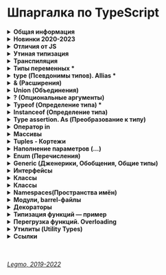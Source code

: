 <h1>Шпаргалка по TypeScript</h1>

[//]: # (Общая информация)
<details><summary><b>Общая информация</b></summary><p>

- Разрабатывается с конца 2012
- Разрабатывается в Microsoft, но OpenSource
- Андерс Хейлсберг — создатель таких языков как Delphi, C#
- Angular 2+ и Vue3 полностью написаны на TypeScript

- **Что это**
  - Типизированное надмножество JavaScript — любая программа на JS является программой на TypeScript. Код на TS
    компилируется в JS.
  - Строго типизированный и компилируемый язык (ближе к Java, C# и другим строго типизированным языкам).

- **Зачем**
  - Строгая типизация уменьшает количество потенциальных ошибок, которые могли бы возникнуть при разработке на JavaScript.
  - Реализует в JS многие концепции, которые свойственны объектно-ориентированным языкам, как, например, наследование,
    полиморфизм, инкапсуляция и модификаторы доступа и так далее.
  - Позволяет быстрее и проще писать большие сложные комплексные программы. Их легче поддерживать, развивать,
    масштабировать и тестировать, чем на стандартном JavaScript.

<br></p>
</details>

[//]: # (Новинки 2020-2023)
<details><summary><b>Новинки 2020-2023</b></summary><p>

  - **2023 (TS 5.0)**
    - Функции-декораторы 
      - позволяют добавить дополнительное поведение классу, методу, свойству.
    - Const для типов параметров функций 
      - можно работать с типом, который передаём в дженерик, как с литералом.
    - Улучшения в работе с Enum 
      - при создании enum каждому его ключу присваивается числовое значение, соответствующее его порядковому номеру, начиная с 0.
      - теперь при передаче значения которого нет в перечислении, появляется ошибка:
      - все перечисления теперь рассматриваются как объединённые перечисления
    - Поддержка нескольких конфигурационных файлов 
      - теперь можно подключать N сторонних конфигурационных файлов, указав путь до них в поле `extends`
    - Оптимизация TS 
      - ускорение работы и установки TS
  - **2022 (TS 4.9)**
    - Оператор `satisfies`
      - проверка соответствие выражения некоторому типу, не меняя сам тип. Помогает при работе с объектами со смешанными типами данных.
    - Оператор `in` вызывает меньше ошибок
      - теперь вызывает меньше ошибок при сужении типов. `In` решает вопросы при проверке наличия св-ва у объекта и отделения этих типов друг от друга.
    - Использование ключевого слова `auto-accessor` в классах
      - синтаксический сахар для создания get и set методов приватного свойства.
    - Прямое сравнение с `NaN` теперь запрещено, выдает ошибку
    - Новы команды управления импортами в редакторе кода
      - "Удалить неиспользуемые импорты" (Remove unused imports) 
      - "Сортировать импорты" (Sort imports)
    - Улучшение производительности
  - **2020-2022**
    - Утилиты типов / Utility types
    - Условные типы / Conditional types
    - Вывод типов с помощью условных типов
    - Необязательные и прочие (rest) элементы кортежа
    - Абстрактные классы / Abstract classes
    - Сигнатуры конструктора / Construct signatures
    - Утилита типа ConstructorParameters
    - Типы вариативных кортежей / Variadic tuple types
    - Помеченные элементы кортежа / Labeled tuple elements
    - Вывод типа свойства класса из конструктора
    - Поддержка тега deprecated JSDoc
    - Типы шаблонных литералов / Template literal types
    - Рекурсивные условные типы
    - Поддержка тега see JSDoc
    - explainFiles
    - Явное определение неиспользуемых переменных
    - Разделение типов аксессоров
    - override
    - Статические сигнатуры доступа по индексу / Static index signatures
    - Поддержка тега link JSDoc
    - exactOptionalPropertyTypes
    - Утилита типа Awaited
    - Модификатор type в именованном импорте
    - Утверждения const / const assertions
    - Автозавершение методов классов
    - Улучшение вывода типов при доступе по индексу
    - Флаг CLI --generateTrace
    - Поддержка модулей ES в Node.js
    - Поле type файла package.json
    - Выражения инстанцирования / Instantiation expressions
    - extends и infer
    - Опциональные аннотации вариативности для параметров типов
    - Кастомизация разрешения модулей
    - Переход к определению источника / Go to source definition

  - **Ссылки**
    - [Habr — TypeScript 5.0 и 4.9: оцениваем и сравниваем изменения (2023)](https://habr.com/ru/companies/simbirsoft/articles/740224/)
    - [Habr — TypeScript 4.9: что нас ожидает (2022)](https://habr.com/ru/companies/surfstudio/articles/695900/)
    - [Habr — Возможности JavaScript и TypeScript последних лет. Часть 2](https://habr.com/ru/companies/timeweb/articles/723332/)

<br></p>
</details>

[//]: # (Отличия от JS)
<details><summary><b>Отличия от JS</b></summary><p>

  - явное статическое назначения типов
  - `Классы` — полноценные, как в традиционных ООП языках. В JS классы сейчас чисто «синтаксические» — под капотом
    прототипы
  - `Модули`
  - `private` (приватные переменные) - свойства полностью недоступны вне класса. Скоро будут внедрены в JS (символ `#`)
  - `Декораторы` — позволяют добавить к классам и их членам метаданные и тем самым изменить их поведение без изменения их
    кода. (символ `@`). В JS существовали давно, но для них нет спец. синтаксиса. Обещают скоро добавить.
  - `Интерфейсы` -
  - `namespace` (пространства имен) - способ логически сгруппировать код. Содержат группу
    классов/интерфейсов/функций/других пространств имен, которые могут использоваться в некотором общем контексте. Чтоб
    случайно не загрязнять глобалоное пространство имён
  
  - **Позже было добавлено в JS**
    - `Optional Chaining` (опциональная последовательность) - возможность безопасно обращаться к глубоко вложенным свойствам объекта без необходимости проверять существование каждого из них (оператор `?`).
    - `Nullish Coalescing` (оператор нулевого слияния) - возможность проверки значения `nullish` (null или undefined) вместо `falsey` ('', 0, undefined, null, false, NaN и т.д.)
  
  - **Ссылки**
    - [JavaScript превращается в TypeScript?](https://medium.com/nuances-of-programming/javascript-%D0%BF%D1%80%D0%B5%D0%B2%D1%80%D0%B0%D1%89%D0%B0%D0%B5%D1%82%D1%81%D1%8F-%D0%B2-typescript-a639cca7426f)
  
<br></p>
</details>

[//]: # (Утиная типизация)
<details><summary><b>Утиная типизация</b></summary><p>

  - Неявная типизация, латентная типизация или утиная типизация (Duck typing)
  -  
  - Концепция: конкретный тип или класс объекта не важен, важны лишь свойства и методы этого объекта.
  - Т.е. при работе с объектом его тип не проверяется — проверяются свойства и методы этого объекта.
  -  
  - Смысл «утиной типизации» — в проверке необходимых методов и свойств.
  - Например: можно проверить, что объект — массив, не вызывая `Array.isArray`, а просто уточнив наличие важного для нас метода (например `splice`).
  -  
  - Если объект похож на дату, у него есть методы даты, то будем работать с ним как с датой (какая разница, что это на самом деле). 
  - То есть мы намеренно позволяем передать в код нечто менее конкретное, чем определённый тип, чтобы сделать его более универсальным.
  -  
  - Этот подход добавляет гибкости коду, позволяет полиморфно работать с объектами, которые никак не связаны друг с другом и могут быть объектами разных классов. Единственное условие, чтобы все эти объекты поддерживали необходимый набор свойств и методов.
  -  
  - Такая типизация характерна для языков программирования с динамической типизацией.
  - «Если это выглядит как утка, плавает как утка и крякает как утка, то это, вероятно, и есть утка. »

<br></p>
</details>

[//]: # (Транспиляция)
<details><summary><b>Транспиляция</b></summary><p>

  - Конвертация кода в другой, похожий язык.
  - «Перевод» программы с одной версии языка на другую. Или на другой язык.
  - преобразование программы, написанной на одном языке программирования в качестве исходных данных, в эквивалентный код другой версии этого языка или в другой язык программирования того же уровня абстракции.
  - Преобразование моего кода, в другой, который может применяться и работать у конечного пользователя на любых устройствах с любыми версиям языка разработки.
  -  
  - **Babel** = транспилятор. Преобразует JSX в обычный JS, новый JS  в старый, LESS/SCSS в CSS, TS в JS.
  - Компоненты написанные на JSX (HTML и JS) преобразуются в чистый JS с помощью CLI (интерфейс командной строки) инструмента Babel
  -  
  - Это важная часть фронтенд-разработки: поскольку в браузерах медленно появляются новые фичи, были созданы языки с экспериментальными возможностями, которые транспилируются в совместимые с браузерами языки.
  - Превращение одной версии языка в другую версию языка. JSX - это расширение JS, nfr xnj JSX->JS = транспиляция.
  -  
  - `Компиляция` — перевод на другой язык (чаще всего низкоуровневый = байт-код).

  - **Ссылки**
    - [Habr - Как работает JS: классы и наследование, транспиляция в Babel и TypeScript](https://habr.com/ru/company/ruvds/blog/415377/)
    - [Hexlet - Что такое транспиляция](https://guides.hexlet.io/ru/transpilers/)

<br></p>
</details>

[//]: # (Типы переменных todo: дополнить)
<details><summary><b>Типы переменных *</b></summary><p>

  - `number` — числа
  - `string` — строки, в т.ч. шаблонные
  - `boolean` — логическое значение
  - `symbol` — symbol в js
  - `null`  - null в js (*в js typeof null = object, так сложилось исторически*)
  - `undefined` — undefined в js
  - `never` — **ТS only**. Представляет отсутствие значения. Для типизации ответа функций, которые генерируют или возвращают ошибку. Или если в функции бесконечный цикл
  - `void` — **ТS only**. Определят отсутствующие типы. Для типизации ответа функций, которые не возвращают ничего (нет return)
  - `object` —
  - `array` — массивы (*number[] или `Array<number>`*)
  - `tuple` — кортежи. Массивы в которых могут быть разные типы данных (*let x: [string,number]*)
  - `enum` — перечисления. Задание понятных имён набору численных значений
  - `any` — что угодно (ключевое слово)
  - 
  - `Function` — представляет объект с методами bind, call, apply.
  - `Alias` — псевдоним для своего типа
    `Union` — означает «A или B» подобно OR-оператору `||` в JS. [mediem.com — TypeScript: основы](https://medium.com/nuances-of-programming/typescript-%D0%BE%D1%81%D0%BD%D0%BE%D0%B2%D1%8B-728e88888723)
  - `Discriminated` — присвоение общего ключа, предназначенного для совместного использования внутри типа Union. [mediem.com — TypeScript: основы](https://medium.com/nuances-of-programming/typescript-%D0%BE%D1%81%D0%BD%D0%BE%D0%B2%D1%8B-728e88888723)
  - `Intersection` - надалог «AND» (`&`)
  - `Inference` — автоматическое определние типа, если тип не указан в переменной или функции.
  - `Assertion` — «as». Позволяет переопределять Inference любым способом. Обычно используется для переноса кода из JS. Рекомендуется, когда мы точно знаем тип возвращаемой функции или тип переменной.

  - **Ссылки**
    - [WebDev - TypeScript. Базовые типы 1 (YouTube)](https://youtu.be/iugNHvMWBw4)
    - [WebDev - TypeScript. Базовые типы 2 (YouTube)](https://youtu.be/MNcl1Fni4cw)

<br></p>
</details>

[//]: # (type - Псевдонимы типов, Allias todo: дополнить)
<details><summary><b>type (Псевдонимы типов). Allias *</b></summary><p>

  - `type id = number | string;`
  - псевдоним = Allias
  - полезны для работы со сложными объектами `{name: string; age: number}`
  
<br></p>
</details>

[//]: # (& - Расширения)
<details><summary><b>& (Расширения)</b></summary><p>

  - В одном типе можно заимствовать или расширять код других типов, при помощи операции `&`
  - ```ts
      type Person = {name: string; age: number};
      type Employee = Person & {company: string};
    ```

<br></p>
</details>

[//]: # (union - Объединения)
<details><summary><b>Union (Объединения)</b></summary><p>

  - `a | b` — позволяет комбинировать или объединить другие типы

<br></p>
</details>

[//]: # (? - Опциональные аргументы)
<details><summary><b>? (Опциональные аргументы)</b></summary><p>

  - `let person: { name: string; age?: number };` — свойство age необязательное

<br></p>
</details>

[//]: # (Typeof - Определение типа todo: дополнить)
<details><summary><b>Typeof (Определение типа) *</b></summary><p>

  - Команда (оператор) `typeof` работает только с базовыми типами данных.

<br></p>
</details>

[//]: # (Instanceof - Определение типа)
<details><summary><b>Instanceof (Определение типа)</b></summary><p>

  - Работает почти так же, как `typeof`. Отличие в том, что может определять не только базовые типы, но и собственные..

<br></p>
</details>

[//]: # (Type assertion. As - Преобразование к типу)
<details><summary><b>Type assertion. As (Преобразование к типу)</b></summary><p>

  - модель преобразования значения переменной к определенному типу
  - есть две формы приведения
    - с применением оператора `as`: `const header = document.getElementById("header") as HTMLElement;`
    - угловыми скобками: `const header = <HTMLElement>document.getElementById("header");`. Перед значением в угловых
      скобках указывается тип, к которому надо выполнить приведение. Так, в данном случае мы получаем объект типа
      HTMLElement
  - такие преобразования будут иметь силу, если мы точно знаем, что значение может быть преобразовано к целевому типу.
  - Например, на странице есть элемент с id=header, поэтому мы можем преобразовать значение к типу HTMLElement. Если такого элемента нет, то во время выполнения мы получим ошибку.

<br></p>
</details>

[//]: # (Оператор in)
<details><summary><b>Оператор in</b></summary><p>

- Оператор in позволяет проверить наличие определенного свойства в объекте. Он возвращает true, если свойство есть в
  объекте, и false, если свойство отсутствует
  - ```ts
    function printUser(user: { name: string; age?: number }){
       if("age" in user){
        console.log(`Name: ${user.name} Age: ${user.age}`);
       }
       else{
        console.log(`Name: ${user.name}`);
       }
    }
    ```

<br></p>
</details>

[//]: # (Массивы)
<details><summary><b>Массивы</b></summary><p>

  - `тип_элементов_массива[]` или `Array<тип_элементов_массива>`
  - являются строго типизированными. Если изначально массив содержит строки, то в будущем сможет работать только со строками.
  - с помощью индексов можно обращаться к элементам массива.
  - ReadonlyArray - тип массивов, элементы которых нельзя изменять. `ReadonlyArray<тип_элементов_массива>`
    - `const people: ReadonlyArray<string> = ["Tom", "Bob", "Sam"];`
    - `const people: readonly string[]= ["Tom", "Bob", "Sam"];`
  - массивы поддерживают декомпозицию на константы и переменные. [metanit.com](https://metanit.com/web/typescript/2.9.php)

<br></p>
</details>

[//]: # (Tuples - Кортежи)
<details><summary><b>Tuples - Кортежи</b></summary><p>

  - Массивы, которые могут хранить значения разных типов. `let user: [string, number];`
  - Кортежи могут иметь необязательные элементы, для которых можно не предоставлять значение. Чтобы указать, что элемент является необязательным, после типа элемента ставится `?`
    - ```ts
        let bob: [string, number, boolean?] = ["Bob", 41, true];
        let tom: [string, number, boolean?] = ["Tom", 36];
      ```
  - многоточие - С помощью оператора `...` внутри определения типа кортежа можно определить набор элементов, количество которых неопределено. Например:
    - ```ts
        let math: [string, ...number[]] = ["Math", 5, 4, 5, 4, 4];
        let physics: [string, ...number[]] = ["Physics", 5, 5, 5];
      ```
  - readonly - позволяет создавать кортежи только для чтения, элементы которого нельзя изменить `const tom: readonly [string, number] = ["Tom", 36]; `
  
<br></p>
</details>

[//]: # (Наполнение параметров - ...)
<details><summary><b>Наполнение параметров (...)</b></summary><p>

  - TS позволяет использовать массивы для передачи данных сразу нескольким параметрам. 
    - ```ts
    const numbers = [1, 3, 5, 7, 9] as const;
    let num = sum(...numbers);
      ```
  - **Ссылки**
    - [metanit.com — Неопределенный набор и наполнение параметров](https://metanit.com/web/typescript/2.12.php)

<br></p>
</details>

[//]: # (Enum - Перечисления)
<details><summary><b>Enum (Перечисления)</b></summary><p>

[//]: # (Общее)
- <details><summary><b>Общее</b></summary><p>

  - Задание понятных имён набору численных значений
  - ```ts
      enum Directions {
        Up, //0
        Down = 1,
        Left = 4,
        Right, //5
      }
    ```
  - можно получать ключ по значению (`Directions.Up // 0`, `Directions['Up'']`)
  - можно получать значение по ключу (`Directions[0] // 'Up'`) = Reverse Enum

  - можно задавать свои индексы вместо чисел
  - ```ts
      enum Links {
        vk = 'https://vk.com/',
        facebook = 'https://facebook.com/',
        youtube = 'https://youtube.com/',
      }
    ```
  - теперь `Links[0]` или `Links['https://vk.com/']` не сработает
  - сработает `Links.vk` или `Links['vk']`
    
  <br></p>
  </details>


[//]: # (Константные перечисления)
- <details><summary><b>Константные перечисления</b></summary><p>

  - ссылки к enum всегда выполняются как доступы к свойству, и никогда не встраиваются. 
  - Т.е. написав enum, и описав его перечисляемые значения вы всегда получите генерацию объекта через функцию. Даже если этот объект не будет использоваться
  - если надо оптимизировать ресурсы и мощности - используем константные перечисления. Тогда мы получим соответствующие значения только при обращении к опр. элементу enum.
  - Генерации объекта при этом не происходит
  - ```ts
    const enum Links {
    vk = 'https://vk.com/',
    facebook = 'https://facebook.com/',
    youtube = 'https://youtube.com/',
    }
    ```
  - 
  - позволяет определить набор именованных констант, которые описывают определенные состояния.
  - существует возможность создавать текстовые и числовые константы.
      
  <br></p>
  </details>


[//]: # (Ссылки)
- <details><summary><b>Ссылки</b></summary><p>

  - [metanit.com — Перечисление enum](https://metanit.com/web/typescript/2.11.php)
  - [WebDev — TypeScript. Базовые типы 2 (YouTube)](https://youtu.be/MNcl1Fni4cw?t=200)
  - [WebDev — TypeScript. Перечисления Enums (YouTube)](https://youtu.be/FltLrtKWMak)
    
  <br></p>
  </details>

<br></p>
</details>

[//]: # (Generic - Дженерики, Обощения)
<details><summary><b>Generic (Дженерики, Обобщения, Общие типы)</b></summary><p>

[//]: # (Общее)
- <details><summary><b>Общее</b></summary><p>

  - Позволяют создавать компоненты способные работать с разными типами, но без использования `any`.
  - Можно создавать компоненты, которые совместимы с большим количеством типов, а не только с одним.
  - 
  - «Захватываем» тип аргумента, потом используем его для описания типа возвращаемого из функции. 
  - Если в функции пришла строка - функция должна вернуть строку.
  - 
  - Обычно используют букву `T` (type), но вообще-то можно любую.
  - 
  - Чаще всего используются в функциях.
  - 
  - Почему не использовать тип `any` для взятия сразу нескольких типов?
    - Допустим, нужно создать какую-нибудь функцию, которая возвращает переданный ей параметр: `function dummyFun(arg: any): any {return arg;}`
    - Хоть `any` и является обобщающим типом, у него есть отличие: мы не можем узнать оригинальный тип передаваемой переменной.
    - Это можно реализовать с помощью дженерика: `function dummyFun(arg: T): T {return arg}`
    - В этом коде используется generic-параметр T, тип которого можно будет захватить и в дальнейшем использовать.

  - Что делать, если я передаю аргумент с определенным типом и у меня должен быть выход с точно таким же типом 
    - Для таких случаев существуют обобщенные типы, это и есть дженерики
    - нужны, когда мы производим действия над сущностями с одинаковым типом
  
  <br></p>
  </details>

[//]: # (Примеры)
- <details><summary><b>Примеры</b></summary><p>

  - ```ts
      //используя any
      const getter1 = (data: any): any => data;

      //используя generic
      const getter2 = <T>(data: T): T => data;

      getter1('test').length // 4
      getter1(10).length // undefined
      getter2(10).length // Error - у числа нет метода length. Получили ошибку ещё на этапе написания кода

      //можно при вызове функции указать какой тип данных будет получать функция, чтоб случайно не впихнуть туда "не то"
      getter2<string>('test').length
    ```
  - ```ts
      //generic + класс + два типа данных
      class User<T, K> {
        constructor(public name: T, public age: K) {
        }
  
        public getPass(): string {
          return `${this.name}${this.age}`
        }
      }
  
      const Ivan = new User('Ivan', '31');
      const Petr = new User(123, 27);
      const Efim = new User('Efim', 15);
  
      Ivan.getPass(); // "Ivan31"
      Petr.getPass(); // "12327"
      Efim.getPass(); // "Efim15"
    ```
  - Если надо поставить ограничение на generic-тип, напримре указать что он должен быть только числом
  - ```ts
      class User<T, K extends number> {
        //...
      }
    ```
  - Можно создать массив можно с помощью дженерик-типа написав `Array<Type>`
  - ```ts
      let numbers: Array<number> = [1, 2, 3, 4, 5]` Этот код создаёт числовой массив, содержащий 5 элементов.
    ```
  
  <br></p>
  </details>

[//]: # (Ссылки)
- <details><summary><b>Ссылки</b></summary><p>

  - [Mentanit - Обобщения](https://metanit.com/web/typescript/3.5.php)
  - [WebDev - Обобщения в TS](https://youtu.be/ysQb60CQB8U)
  
  <br></p>
  </details>

<br></p>
</details>

[//]: # (Интерфейсы)
<details><summary><b>Интерфейсы</b></summary><p>

Особый тип данных. Нужны для именования типов.

Создавая интерфейс мы создаем новый тип данных (чаще всего для объектов или классов).<br>
Этому типу мы указываем какие поля, функции и какие вообще элементы должны будут присутствовать у объектов данного типа.

Интерфейсы содержат свойства и методы кастомного типа, но не содержат их реализацию.<br>
Реализацию берёт на себя класс/объект, реализующий интерфейс.

Type создаёт псевдоним для любых типов (примитивы и т.д.).<br>
Интерфейс = именованный тип объекта/класса.
Интерфейс может наследоваться и расширяться другими интерфейсами (использован в выражениях `extands` или `implements`).

В принципе можно использовать только типы или только интерфейсы.<br>
Но, сематически правильно — использовать интерфейсы для объекта/классов, а типы для остального.<br>
Особое значение то имеет в ООП-подходе.

Возможности, которые есть у интерфейсов, но нет у типов:

- **Декларативное расширение (мерджинг)** - если объявить два интерфейса с одинаковыми именами, то TS "склеит" их в
  один.
- **Расширение интерфейсов** - когда один интерфейс поглощает все свойства родителя и добавляет свои.

```ts
  interface Person {
  name: string
};
const person1: Person = {name: 'Gabriel'}
const person2: Person = {surname: 'Grasia'} // Ошибка, нет обязательного св-ва name + есть лишнее св-во surmane
```

В примере выше в первом свойстве реализуется интерфейс Person.<br>
Попытка реализации интерфейса в переменной `person2` выбросит исключение.

**Возможности**

- `age?: number` — опциональные свойства. Если такой пометки нет - св-во обязательно.
- `readonly age: number` — свойство только для чтения. Не может быть изменено.
- `[propNameL string]: any` — строковый индекс. Позволяет добавлять любое количество свойств любого типа
- `class Ivan impelement User, Admin{...}` — создание класса на основании нескольких интерфейсов
- `interface SuperAdmin extends Admin{...}` — класс SuperAdmin расширяет класс Admin, т.е. добавляет новые св-ва/методы
- `interface SuperAdmin extends User, Admin{...}` — класс SuperAdmin расширяет классы Admin и User

**Ссылки**

- [WebDev - Интерфейсы в TS](https://youtu.be/RUCpNX0E_jw)
- [Mentanit - Интерфейсы](https://metanit.com/web/typescript/3.3.php)

  <br></p>

</details>

[//]: # (Классы)
<details><summary><b>Классы</b></summary><p>

В ООП класс — шаблон для создания объектов, обеспечивающий начальные значения состояний: инициализация полей-переменных
и реализация поведения функций или методов. Инструкция, чертёж по которому можно создать автомобиль (объект).

В JS класс — функция для создания объектов. Определяет св-ва и методы объекта.

Полная форма записи:

```ts
  class User {
  //объявлем поля класса - т.е. типизируем св-ва класса + можем задать начальные значения
  public name: string;
  private nickName: string;
  protected age: number = 20; //задано дефолтное значение
  readonly pass: number;

  static secret: number = 12345 //статическое св-во, видно в самом классе без создания экземпляра. Доступно всем экземплярам через User.secret (не this.secret)

  constructor(name: string, nickName: string, age: number, pass: number) {
    //добавляем возможность принимать эти св-ва при инициализации 
    this.name = name;
    this.nickName = nickName;
    this.age = age;
    this.pass = pass;
  }
}
```

Сокращенная форма записи:

```ts
  class User {
  constructor(
          public name: string,
          private nickName: string,
          protected age: number = 20, //задано дефолтное значение
          readonly pass: number,
  ) {
  }
}
```

**4 модификатора доступа**

- управляют доступностью к свойствам класса
- `public` — значение по умолчанию. Можно получить свободный доступ.
- `private` — не доступен за пределами класса. Ни классам-наследникам, ни объектам созданным с помощью данного класса
- `protected` — доступен только наследникам
- `readonly` — доступен только для чтения

- TypeScript предоставляет нам все те же классы JS, однако с некоторыми улучшениями:
  - `Поля` — объявляю в самом вверх при создании класса. Переменные уровня класса, только для их объявления не
    применяются var и let
  - `Модификаторы доступа` — public, private, protected, readonly
  - `Параметризированные свойства` — можно сразу объявлять св-ва в конструкторе (не объявлять их вначале).
  - `Перегрузка конструкторов` — способ обойти правило «один конструктор в классе». Он один, но можно использовать его
    со многими различными типами параметров.
  - `Имплементация интерфейсов` — если класс реализует интерфейс, он обязательно должен реализовать свойства и методы,
    определенные в интерфейсе. `class User implements НазваниеИнтрейеса{ код класса }`
  - `Расширение` классов - поглощение всех св-в родительского класса + добавление своих.
  - `Дженерики` в классах - способ сообщить классу, какой тип необходимо использовать при его вызове. Так же, как во
    время вызова мы сообщаем функции, какие значения использовать в качестве
    аргументов.`class User<T> {constructor(id:T){}}`
  - `Инстансы` — объекты, которые созданы при помощи класса (экземпляры)
  - `Наследование` классов - наследуем св-ва и методы родительского класса. `class Admin extends User{ код класса }`
  - `Абстрактные классы` — базовые классы, от которых наследуются другие.

**Аксессоры**

Это `геттеры` и `сеттеры` — спец. методы класса для установки и чтения его свойств.<br>
Чтобы случайно не изменить св-ва классе, которые не должны меняться - стараются напрямую св-ва класса не менять.
Используют геттеры и сеттеры.<br>
Снаружи ведут себя как свойства:

```js
    //Вызов обычного метода класса
task.setSomethingData(10);

//Вызов метода-сеттера
task.somethingData = 10;
```

**Абстрактные классы**

Базовые классы, от которых наследуются другие.<br>
В JS - это обычный класс. В TS - отдельная сущность.<br>
Нужен чтоб прописать как должен выглядеть класс-потомок. Например, обязательно иметь св-во Х и метод Y, причём метод
должен возвращать именно опр. тип данных.

Особенности

- от данного типа класса нельзя напрямую создать экземпляр. Можно только создать наследника
- абстрактный класс содержит детали реализации своих элементов (т.е. свойств и методов)

```ts
abstract class User {
  //...
}
```

**Наследование**

При наследовании класс-потомок перенимает весь функционал класса-родителя - все его свойства и функции и может их
использовать.<br>
Производные классы могут переопределять методы базовых классов.

TS поддерживает

- **одиночное наследование** - свойства и поведение базового класса могут быть унаследованы не более чем одним
  производным классом. Он используется для добавления новых функций в уже реализованный класс.
- **многоуровневое наследование** - производный класс действует как базовый класс для другого производного класса. Вновь
  созданный производный класс приобретает свойства и поведение других базовых классов.

**Ссылки**

- [Legmo - JS](/Pages/JS/JS.md)
- [WebDev - Классы в TS](https://youtu.be/OruUd2HULaI)
- [WebDev - Классы в JS](https://youtu.be/BASquaxab_w)
- [VC - Крупный гайд по TypeScript](https://vc.ru/dev/423888-krupnyy-gayd-po-typescript)
- [Mentanit - Наследование](https://metanit.com/web/typescript/3.2.php)

<br></p>

</details>

[//]: # (Классы)
<details><summary><b>Классы</b></summary><p>



**Ссылки**

- [Mentanit - Наследование](https://metanit.com/web/typescript/3.2.php)
- [WebDev - Наследование в TS](https://youtu.be/wTwPThKzu-U)

- <br></p>

</details>

[//]: # (Namespaces - Пространства имён)
<details><summary><b>Namespaces(Пространства имён)</b></summary><p>

Нужны чтоб не засорять переменными глобальную область видимости.<br>
Альтернатива модулям или обычным классам со статическими свойствами.

Особая сущность, похожая на объект.<br>
Чтоб получить снаружи доступ к данным из `namespace` — их надо из него экспортировать.

```ts
namespace Utils {
  const userPass: string = '12345';
  export const userName: string = 'Ivan';
}

const myName = Utils.userName; //Всё ок
const myPass = Utils.userPass; //Ошибка. Но можно создать тут свою константу myPass - никаких ошибок это не вызовет
```

Сами namespaces тоже можно импортировать/экспортировать из одного файла в другой, есть спец. синтаксис. Но это
устаревшая возможность. Рекомендуют использовать JS-модули.

**Ссылки**

- [Mentanit - Модули](https://metanit.com/web/typescript/3.8.php)
- [WebDev - Модули в TS](https://youtu.be/5Eap2h9AffA)
- [WebDev - Модули в JS](https://youtu.be/q_tHi37EMic)
- [learn.javascript.ru - Модули](https://learn.javascript.ru/modules)

<br></p>
</details>

[//]: # (Модули, barrel-файлы)
<details><summary><b>Модули, barrel-файлы</b></summary><p>

Нужны чтоб не засорять переменными глобальную область видимости.<br>
Модули создают своё пространство имён.

Модули выполняются в собственной области видимости, а не в глобальной. Это означает, что переменные, функции, классы и
т.д., объявленные в модуле, недоступны за пределами модуля до тех пор, пока они в явном виде не будут из него
экспортированы. Кроме того, перед использованием экспортированных сущностей, их следует импортировать в соответствующий
файл.

В TS, как и в JS ES6+, любой файл, содержащий `import` или `export` верхнего уровня (глобальный), считается модулем.<br>
Файл, не содержащий указанных ключевых слов, является глобальным скриптом.

```ts
//File Utils.ts 
export const userName: string = 'Ivan';

//File User.ts 
import {userName} from './Utils'

const fullName = userName + ' Ivanov';

```

**Barrel-файлы**

- Barrel-файлы дают возможность свести нескольких экспортируемых модулей в один более удобный. Для этого достаточно в
  проекте создать отдельный файл, который будет экспортировать несколько модулей сразу.
- ```ts
    export * from './person';
    export * from './animal';
    export * from './human';
  ```
- И после этого можно одной строкой можно импортировать все эти модули
  вместе: `import { Person, Animal, Human } from 'index';`

**Ссылки**

- [Mentanit - Модули в TS](https://metanit.com/web/typescript/3.8.php)
- [Habr - Модули в TS](https://habr.com/ru/company/macloud/blog/563722/)
- [WebDev - Модули в TS](https://youtu.be/5Eap2h9AffA)
- [WebDev - Модули в JS](https://youtu.be/q_tHi37EMic)
- [learn.javascript.ru - Модули](https://learn.javascript.ru/modules)

<br></p>
</details>

[//]: # (Декораторы)
<details><summary><b>Декораторы</b></summary><p>

Декораторы позволяют добавить метаданные классам и функциям.<br>
Тем самым изменить их поведение без изменения их кода.

По сути - обычная функция. Оборачивает некую сущность и модифицирует её поведение. Похоже на High Order Components.

```ts
//создаём декоратор класса
const logClass = (constructor: Function) => {
  console.log(constructor) // если декоратор класса вернет значение, то он заменит объявление класса с помощью предоставленного конструктора 
};

@logClass //применили декоратор к классу User
class User {
  //...
}
```

**4 типа декораторов**

- класса
- свойства
- метода
- аксессора (геттеры/сеттеры)

**Фабрика декораторов **

Функция, которая возвращает выражение. Будет вызвана декоратором при выполнении программы.

```ts
function factory(bvalue: any) {   //Factory
  return function (target: any) { //Decorator
    console.log(target)
  }
}
```

**Композиция декораторов **

Можно применять несколько декораторов

```ts
  //Вариант 1
@decoratorOne @decoratorTwo
class User1 {/*...*/
}

//Вариант 2
@decoratorOne
@decoratorTwo
class User2 {/*...*/
}
```

Выражение для каждого декоратора вычисляется сверху вниз.<br>
Затем результаты вызываются снизу вверх.

**Ссылки**

- [Legmo - JS](/Pages/JS/JS.md)
- [Mentanit - Декораторы в TS](https://metanit.com/web/typescript/6.1.php8)
- [WebDev - Декораторы в TS](https://youtu.be/1-lWrocbnK8)
- [Habr - Разбираем декораторы ES2016](https://habr.com/ru/post/277021/)
- [learn.javascript.ru - Декораторы и переадресация вызова, сall/apply](https://learn.javascript.ru/call-apply-decorators)

<br></p>
</details>

[//]: # (Типизация функций — пример)
<details><summary><b>Типизация функций — пример</b></summary><p>

```ts
  let MyFunc: (someArgName: string) => void;

function otherFunc(name: string): void {
  alert(`Hello ${name}!`);
};

myFunc = otherFunc
```

<br></p>
</details>

[//]: # (Перегрузка функций. Overloading)
<details><summary><b>Перегрузка функций. Overloading</b></summary><p>

`Перегрузка функций` — возможность создавать несколько одноименных функций с разными реализациями.<br>
При вызовах перегруженной функции будет выполняться конкретная реализация этой функции в соответствии с контекстом вызова, позволяя одному вызову функции выполнять разные задачи в зависимости от контекста

Пример 1 — самый примитивный вариант
```ts
//Соединяет 2 или 3 строки в одну. Если передать только 1 строку  - вернёт её же
function concatString(s1: string, s2?: string, s3?: string) {
  let s = s1;
  if(s2) {
    s += `, ${s2}`;
  }
  if(s3) {
    s += `, ${s3}`;
  }
  return s;
}

// Это сработает 
concatString('one');
concatString('one','two');
concatString('one', 'two', 'three');

// Получим ошибки компиляции 
concatString('one', true);
concatString('one', 'two', 'three', 'four');
```

Пример 2 — использование приёма «перегрузка»
```ts
//если передать строку - вренёт строку, иначе вернёт случайное число
function helloWorld(): number; // первая перегрузка — описываем что функция может вернуть число
function helloWorld(s: string): string; // вторая перегрузка Уточняем — функция может вернуть строку, если приняла строку
function helloWorld(s?: string) { // Основная функция, должна принять все возможные перегрузки, объявленные ранее. 
  if (!s) {
    return Math.random();
  }
  return s;
}

// x имеет тип string 
const x = helloWorld('test');
// y имеет тип number 
const y = helloWorld();
```

**Важен порядок объявления перегрузок**

- Всегда помните о важности порядка объявления перегрузок:
  - вначале объявляем наиболее специфические перегрузки, затем менее
  - основная функция объявляется в последнюю очередь
  - основная функция должна соответствовать всем вариантам описаных типов

- **Не следует писать несколько перегрузок, отличающихся только конечными параметрами**
- ```ts
    //вместо этого 
    interface Example {
      foo(one: number): number;
      foo(one: number, two: number): number;
      foo(one: number, two: number, three: number): number;
    }
    
    //делаем так 
    interface Example {
      foo(one?: number, two?: number, three?: number): number;
    }
  ```
- 
- **Не следует писать перегрузки, отличающиеся типом только в одном типе аргумента**
- ```ts
    //вместо этого 
    interface Example {
      foo(one: number): number;
      foo(one: number | string): number;
    }
    
    //делаем так
    interface Example {
      foo(one: number | string): number; //можно обойтись одним модификатором optional
    }
  ```

- **Ссылки**
  - [Medium -  Перегрузка функций в TypeScript](https://medium.com/nuances-of-programming/%D0%BF%D0%B5%D1%80%D0%B5%D0%B3%D1%80%D1%83%D0%B7%D0%BA%D0%B0-%D1%84%D1%83%D0%BD%D0%BA%D1%86%D0%B8%D0%B9-%D0%B2-typescript-a2027adadeb1)
  - [Habr - Перегрузка функций в TypeScript](https://habr.com/ru/company/otus/blog/688270/)
  - [Оф. документация — More on Functions](https://www.typescriptlang.org/docs/handbook/2/functions.html)

<br></p>
</details>

[//]: # (Утилиты  - Utility Types)
<details><summary><b>Утилиты (Utility Types)</b></summary><p>

- Есть 16 типов утилит:
- 
- `Partial<Type>` — сделать все члены объекта необязательными
- `Required<Type>` — тип все поля которого становятся обязательными
- `Readonly<Type>` — тип все св-ва которого предназначены только для чтения
- `Record<Keys, Type>` — создаёт тип с набором свойств Keys (определяем) типа Types (определяем)
- `Pick<Type, Keys>` — создаёт тип на основе интерфейса Type, оставив в нём только свойств Keys. Фильтрация
- `Omit<Type, Keys>` — создаёт тип на основе интерфейса Type, удалив из него типы Keys
- `Exclude<UnionType, ExcludedMembers>` — создаёт тип на основе списка типов UnionType, исключая из него все типы
  ExcludedMembers
- `Extract<Type, Union>` — конструирует тип, составляя в нём только переданные св-ва
- `NonNullable<Type>` — выбрасывает из создаваемого типа все несуществующие типы (null и undefined)
- `Parameters<Type>`
- `ConstructorParameters<Type>`
- `ReturnType<Type>` — создаёт тип, состоящий из возвращаемого функцией типа
- `InstanceType<Type>` — создаёт тип, состоящий из типа экземпляра функции-конструктора
- `ThisParameterType<Type>`
- `OmitThisParameter<Type>`
- `ThisType<Type>`
- 
- Пример исполььзования:
- ```ts
    interface Props {
      a?: number;
      b?: string;
    };
    
    const obj1: Props = {a: 5} //Ok
    const obj2: Required<Props> = {a: 5} //Error. Не хвататет св-ва b.
  ```
- **Ссылки**
  - [Оф. документация - Utility Types](https://www.typescriptlang.org/docs/handbook/utility-types.html)
  - [WebDev - Утилиты (Utility Types)](https://youtu.be/Qf_WJGJf4yw)
  - [Habr - Язык программирования типов, скрытый в TypeScript. Utility Types](https://habr.com/ru/post/648805/)

<br></p>
</details>

[//]: # (Ссылки)
<details><summary><b>Ссылки</b></summary><p>

- [Официальный репозиторий на GitHub](https://github.com/Microsoft/TypeScript)
- [WebDev - Лекции по TypeScript (YouTube)](https://www.youtube.com/playlist?list=PLNkWIWHIRwMEm1FgiLjHqSky27x5rXvQa)
- [Metanit.com - Введение в TypeScript](https://metanit.com/web/typescript/1.1.php)
- [Книга и Справочник TypeScript](https://scriptdev.ru/)
- [It-Kamasutra - Путь самурая 2.0 (YouTube)](https://www.youtube.com/playlist?list=PLcvhF2Wqh7DM3z1XqMw0kPuxpbyMo3HvN)
- [TypeScript и React с использованием create-react-app: пошаговое руководство по настройке вашего первого приложения](https://dev-gang.ru/article/typescript-i-react-s-ispolzovaniem-create-react-app-poshagovoe-rukovodstvo-po-nastroike-vashego-pervogo-prilozhenija/)
- [Справочник TypeScript for React & Redux (piotrwitek)](https://github.com/piotrwitek/react-redux-typescript-guide)
- [Habr - Статическая и динамическая типизация (2016)](https://habr.com/ru/post/308484/?ysclid=l75ndzru2v460218152)
-
- [tproger - Вводный курс по TypeScript](https://tproger.ru/translations/course-on-typescript/)
- [Medium - TypeScript: основы](https://medium.com/nuances-of-programming/typescript-%D0%BE%D1%81%D0%BD%D0%BE%D0%B2%D1%8B-728e88888723)
- [VC - Крупный гайд по TypeScript](https://vc.ru/dev/423888-krupnyy-gayd-po-typescript)
- [Дока - Версии языка, транспайлеры, бандлеры](https://doka.guide/js/language-versions/)

  <br></p>
</details>

<br>
<br>

*[Legmo, 2019-2022](https://github.com/Legmo/notes/)*